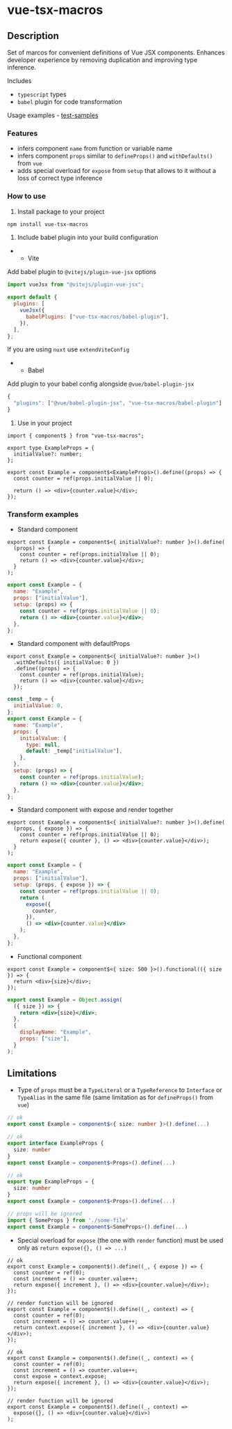 # vue-tsx-macros

## Description

Set of marcos for convenient definitions of Vue JSX components.
Enhances developer experience by removing duplication and improving type inference.

Includes

- `typescript` types
- `babel` plugin for code transformation

Usage examples - [test-samples](./src/test-samples)

### Features

- infers component `name` from function or variable name
- infers component `props` similar to `defineProps()` and `withDefaults()` from `vue`
- adds special overload for `expose` from `setup` that allows to it without a loss of correct type inference

### How to use

1. Install package to your project

```bash
npm install vue-tsx-macros
```

1. Include babel plugin into your build configuration

- - Vite

Add babel plugin to `@vitejs/plugin-vue-jsx` options

```js
import vueJsx from "@vitejs/plugin-vue-jsx";

export default {
  plugins: [
    vueJsx({
      babelPlugins: ["vue-tsx-macros/babel-plugin"],
    }),
  ],
};
```

If you are using `nuxt` use `extendViteConfig`

- - Babel

Add plugin to your babel config alongside `@vue/babel-plugin-jsx`

```js
{
  "plugins": ["@vue/babel-plugin-jsx", "vue-tsx-macros/babel-plugin"]
}
```

1. Use in your project

```tsx
import { component$ } from "vue-tsx-macros";

export type ExampleProps = {
  initialValue?: number;
};

export const Example = component$<ExampleProps>().define((props) => {
  const counter = ref(props.initialValue || 0);

  return () => <div>{counter.value}</div>;
});
```

### Transform examples

- Standard component

```tsx
export const Example = component$<{ initialValue?: number }>().define(
  (props) => {
    const counter = ref(props.initialValue || 0);
    return () => <div>{counter.value}</div>;
  }
);
```

```jsx
export const Example = {
  name: "Example",
  props: ["initialValue"],
  setup: (props) => {
    const counter = ref(props.initialValue || 0);
    return () => <div>{counter.value}</div>;
  },
};
```

- Standard component with defaultProps

```tsx
export const Example = component$<{ initialValue?: number }>()
  .withDefaults({ initialValue: 0 })
  .define((props) => {
    const counter = ref(props.initialValue);
    return () => <div>{counter.value}</div>;
  });
```

```jsx
const _temp = {
  initialValue: 0,
};
export const Example = {
  name: "Example",
  props: {
    initialValue: {
      type: null,
      default: _temp["initialValue"],
    },
  },
  setup: (props) => {
    const counter = ref(props.initialValue);
    return () => <div>{counter.value}</div>;
  },
};
```

- Standard component with expose and render together

```tsx
export const Example = component$<{ initialValue?: number }>().define(
  (props, { expose }) => {
    const counter = ref(props.initialValue || 0);
    return expose({ counter }, () => <div>{counter.value}</div>);
  }
);
```

```jsx
export const Example = {
  name: "Example",
  props: ["initialValue"],
  setup: (props, { expose }) => {
    const counter = ref(props.initialValue || 0);
    return (
      expose({
        counter,
      }),
      () => <div>{counter.value}</div>
    );
  },
};
```

- Functional component

```tsx
export const Example = component$<{ size: 500 }>().functional(({ size }) => {
  return <div>{size}</div>;
});
```

```jsx
export const Example = Object.assign(
  ({ size }) => {
    return <div>{size}</div>;
  },
  {
    displayName: "Example",
    props: ["size"],
  }
);
```

## Limitations

- Type of `props` must be a `TypeLiteral` or a `TypeReference` to `Interface` or `TypeAlias` in the same file (same limitation as for `defineProps()` from `vue`)

```ts
// ok
export const Example = component$<{ size: number }>().define(...)

// ok
export interface ExampleProps {
  size: number
}
export const Example = component$<Props>().define(...)

// ok
export type ExampleProps = {
  size: number
}
export const Example = component$<Props>().define(...)

// props will be ignored
import { SomeProps } from './some-file'
export const Example = component$<SomeProps>().define(...)
```

- Special overload for `expose` (the one with `render` function) must be used only as `return expose({}, () => ...)`

```tsx
// ok
export const Example = component$().define((_, { expose }) => {
  const counter = ref(0);
  const increment = () => counter.value++;
  return expose({ increment }, () => <div>{counter.value}</div>);
});

// render function will be ignored
export const Example = component$().define((_, context) => {
  const counter = ref(0);
  const increment = () => counter.value++;
  return context.expose({ increment }, () => <div>{counter.value}</div>);
});

// ok
export const Example = component$().define((_, context) => {
  const counter = ref(0);
  const increment = () => counter.value++;
  const expose = context.expose;
  return expose({ increment }, () => <div>{counter.value}</div>);
});

// render function will be ignored
export const Example = component$().define((_, context) =>
  expose({}, () => <div>{counter.value}</div>)
);
```

